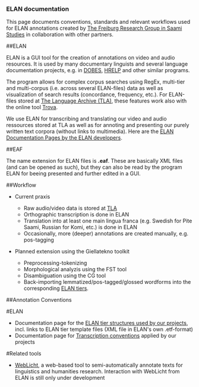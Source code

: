 ### ELAN documentation

This page documents conventions, standards and relevant workflows used for ELAN annotations created by [The Freiburg Research Group in Saami Studies](http://www.skandinavistik.uni-freiburg.de/institut/forschung/forschungsprojekte/saami) in collaboration with other partners.

##ELAN

ELAN is a GUI tool for the creation of annotations on video and audio resources. It is used by many documentary linguists and several language documentation projects, e.g. in [DOBES](http://dobes.mpi.nl), [HRELP](http://www.hrelp.org) and other similar programs.

The program allows for complex corpus searches using RegEx, multi-tier and multi-corpus (i.e. across several ELAN-files) data as well as visualization of search results (concordance, frequency, etc.). For ELAN-files stored at [The Language Archive (TLA)](TLA.md), these features work also with the online tool [Trova](http://tla.mpi.nl/tools/tla-tools/trova/).

We use ELAN for transcribing and translating our video and audio ressources stored at TLA as well as for annoting and presenting our purely written text corpora (without links to multimedia). Here are the [ELAN Documentation Pages by the ELAN developers](http://tla.mpi.nl/tools/tla-tools/elan).

##EAF

The name extension for ELAN files is __.eaf__. These are basically XML files (and can be opened as such), but they can also be read by the program ELAN for beeing presented and further edited in a GUI.

##Workflow

- Current praxis
	- Raw audio/video data is stored at [TLA](TLA.md)
	- Orthographic transcription is done in ELAN
	- Translation into at least one main lingua franca (e.g. Swedish for Pite Saami, Russian for Komi, etc.) is done in ELAN
	- Occasionally, more (deeper) annotations are created manually, e.g. pos-tagging

- Planned extension using the Giellatekno toolkit 
	- Preprocessing-tokenizing
	- Morphological analyzis using the FST tool
	- Disambiguation using the CG tool
	- Back-importing lemmatized/pos-tagged/glossed wordforms into the corresponding [ELAN tiers](ELANtiers.md). 

##Annotation Conventions

#ELAN
- Documentation page for the [ELAN tier structures used by our projects](ELANtiers.md), incl. links to ELAN tier template files (XML file in ELAN's own .etf-format)
- Documentation page for [Transcription conventions](Transcription.md) applied by our projects

#Related tools
- [WebLicht](http://de.clarin.eu/de/sprachressourcen/weblicht/), a web-based tool to semi-automatically annotate texts for linguistics and humanities research. Interaction with WebLicht from ELAN is still only under development
